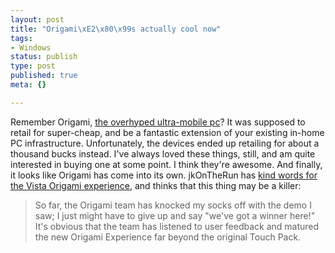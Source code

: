 ```yaml
--- 
layout: post
title: "Origami\xE2\x80\x99s actually cool now"
tags: 
- Windows
status: publish
type: post
published: true
meta: {}

---
```

Remember Origami, <a href="http://scobleizer.com/2006/03/09/was-origami-overhyped/">the overhyped ultra-mobile pc</a>? It was supposed to retail for super-cheap, and be a fantastic extension of your existing in-home PC infrastructure. Unfortunately, the devices ended up retailing for about a thousand bucks instead. I've always loved these things, still, and am quite interested in buying one at some point. I think they're awesome. And finally, it looks like Origami has come into its own. jkOnTheRun has <a href="http://www.typepad.com/t/trackback/7441737">kind words for the Vista Origami experience</a>, and thinks that this thing may be a killer:
  <blockquote>So far, the Origami team has knocked my socks off with the demo I saw; I just might have to give up and say "we've got a winner here!" It's obvious that the team has listened to user feedback and matured the new Origami Experience far beyond the original Touch Pack.</blockquote>
